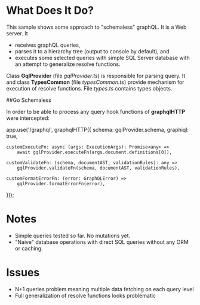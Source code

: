 # What Does It Do?

This sample shows some approach to "schemaless" graphQL.
It is a Web server.
It 
- receives graphQL queries,
- parses it to a hierarchy tree (output to console by default), and
- executes some selected queries with simple SQL Server database with an attempt to generalize resolve functions.

Class **GqlProvider** (file *gqlProvider.ts*) is responsible for parsing query.
It and class **TypesCommon** (file *typesCommon.ts*) provide mechanism for execution of resolve functions.
File *types.ts* contains types objects.

##Go Schemaless

In order to be able to process any query hook functions of **graphqlHTTP** were intercepted:  

app.use('/graphql', graphqlHTTP({
    schema: gqlProvider.schema,
    graphiql: true,

    customExecuteFn: async (args: ExecutionArgs): Promise<any> =>
        await gqlProvider.executeFn(args.document.definitions[0]),

    customValidateFn: (schema, documentAST, validationRules): any =>
        gqlProvider.validateFn(schema, documentAST, validationRules),

    customFormatErrorFn: (error: GraphQLError) =>
        gqlProvider.formatErrorFn(error),
})); 

# Notes

- Simple queries tested so far. No mutations yet.
- "Naive" database operations with direct SQL queries without any ORM or caching.

# Issues

- N+1 queries problem meaning multiple data fetching on each query level 
- Full generalization of resolve functions looks problematic
